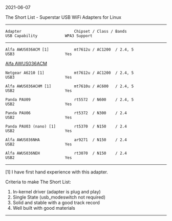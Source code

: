 2021-06-07

The Short List - Superstar USB WiFi Adapters for Linux

-----
```
Adapter                       Chipset / Class / Bands                 USB Capability            WPA3 Support
```
-----
```
Alfa AWUS036ACM [1]           mt7612u / AC1200  / 2.4, 5              USB3                      Yes
```
[Alfa AWUS036ACM](https://store.rokland.com/collections/wi-fi-usb-adapters/products/alfa-awus036acm-802-11ac-dual-band-2-4-5-ghz-wifi-usb-adapter)
```
Netgear A6210 [1]             mt7612u / AC1200  / 2.4, 5              USB3                      Yes

Alfa AWUS036ACHM [1]          mt7610u / AC600   / 2.4, 5              USB2                      Yes

Panda PAU09                   rt5572  / N600    / 2.4, 5              USB2                      Yes

Panda PAU06                   rt5372  / N300    / 2.4                 USB2                      Yes

Panda PAU03 (nano) [1]        rt5370  / N150    / 2.4                 USB2                      Yes

Alfa AWUS036NHA               ar9271  / N150    / 2.4                 USB2                      Yes

Alfa AWUS036NEH               rt3070  / N150    / 2.4                 USB2                      Yes
```
-----

[1] I have first hand experience with this adapter.

Criteria to make The Short List: 

1. In-kernel driver (adapter is plug and play)
2. Single State (usb_modeswitch not required)
3. Solid and stable with a good track record
4. Well built with good materials

-----
